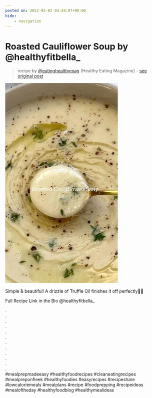 ```yaml
---
posted on: 2022-05-02 04:44:07+00:00
hide:
    - navigation
---
```


# Roasted Cauliflower Soup by @healthyfitbella_ 

> recipe by [@eatinghealthymag](https://www.instagram.com/eatinghealthymag/) 
(Healthy Eating Magazine) - [see original post](https://instagram.com/p/CdCu0HxDJFG)

![](../img/eatinghealthymag_02-05-2022_0405.png)

  
Simple & beautiful! A drizzle of Truffle Oil finishes it off perfectly👌🏻  
  
Full Recipe Link in the Bio @healthyfitbella_  
  
.  
.  
.  
.  
.  
.  
.  
.  
.  
.  
.  
.  
\#mealprepmadeeasy \#healthyfoodrecipes \#cleaneatingrecipes \#mealpreponfleek \#healthyfoodies \#easyrecipes \#recipeshare \#lowcaloriemeals \#mealplans \#recipe \#foodprepping \#recipeideas \#mealoftheday \#healthyfoodblog \#healthymealideas   